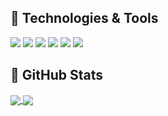 <!--
**AlexandrSoshenko/AlexandrSoshenko** is a ✨ _special_ ✨ repository because its `README.md` (this file) appears on your GitHub profile.

Here are some ideas to get you started:

- 🔭 I’m currently working on ...
- 🌱 I’m currently learning ...
- 👯 I’m looking to collaborate on ...
- 🤔 I’m looking for help with ...
- 💬 Ask me about ...
- 📫 How to reach me: ...
- 😄 Pronouns: ...
- ⚡ Fun fact: ...
-->

## 🔧 Technologies & Tools
![](https://img.shields.io/badge/Code-Kotlin-informational?style=flat&logo=kotlin&logoColor=white&color=ffa500)
![](https://img.shields.io/badge/Editor-AndroidStudio-informational?style=flat&logo=androidstudio&logoColor=white&color=ffa500)
![](https://img.shields.io/badge/Code-Java-informational?style=flat&logo=java&logoColor=white&color=ffa500)
![](https://img.shields.io/badge/Editor-IntelliJ-informational?style=flat&logo=androidstudio&logoColor=white&color=ffa500)
![](https://img.shields.io/badge/Code-Python-informational?style=flat&logo=python&logoColor=white&color=ffa500)
![](https://img.shields.io/badge/Editor-PyCharm-informational?style=flat&logo=pycharm&logoColor=white&color=ffa500)

## &#127919; GitHub Stats
<a href="">
  <img align="center" src="https://github-readme-stats.vercel.app/api/top-langs/?username=AlexandrSoshenko" />
</a>
<a href="">
  <img align="center" src="https://github-readme-stats.vercel.app/api?username=AlexandrSoshenko&show_icons=true&line_height=27&count_private=true"/>
</a>
